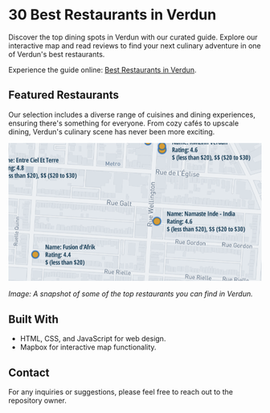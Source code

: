 # 30 Best Restaurants in Verdun

Discover the top dining spots in Verdun with our curated guide. Explore our interactive map and read reviews to find your next culinary adventure in one of Verdun's best restaurants.

Experience the guide online: [Best Restaurants in Verdun](https://asahahaha.github.io/best-restaurants-in-verdun/).

## Featured Restaurants

Our selection includes a diverse range of cuisines and dining experiences, ensuring there's something for everyone. From cozy cafés to upscale dining, Verdun's culinary scene has never been more exciting.

![Best Restaurants in Verdun](preview.png)

*Image: A snapshot of some of the top restaurants you can find in Verdun.*

## Built With

- HTML, CSS, and JavaScript for web design.
- Mapbox for interactive map functionality.

## Contact

For any inquiries or suggestions, please feel free to reach out to the repository owner.
